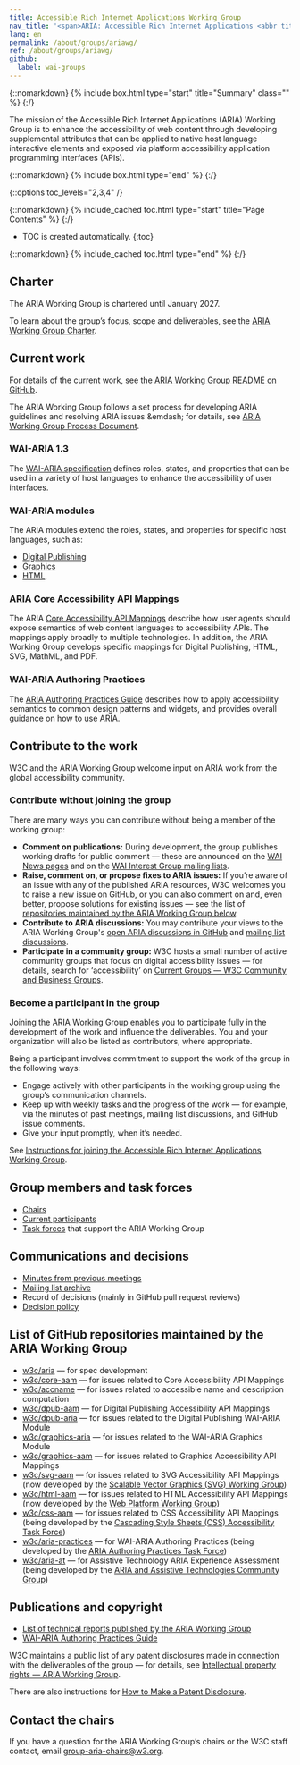 ```yaml
---
title: Accessible Rich Internet Applications Working Group
nav_title: '<span>ARIA: Accessible Rich Internet Applications <abbr title="Working Group">WG</abbr></span>'
lang: en
permalink: /about/groups/ariawg/
ref: /about/groups/ariawg/
github:
  label: wai-groups
---
```


{::nomarkdown}
{% include box.html type="start" title="Summary" class="" %}
{:/}

The mission of the Accessible Rich Internet Applications (ARIA) Working Group is to enhance the accessibility of web content through developing supplemental attributes that can be applied to native host language interactive elements and exposed via platform accessibility application programming interfaces (APIs).

{::nomarkdown}
{% include box.html type="end" %}
{:/}

{::options toc_levels="2,3,4" /}

{::nomarkdown}
{% include_cached toc.html type="start" title="Page Contents" %}
{:/}

-   TOC is created automatically.
{:toc}

{::nomarkdown}
{% include_cached toc.html type="end" %}
{:/}

## Charter

The ARIA Working Group is chartered until January 2027.

To learn about the group’s focus, scope and deliverables, see the [ARIA Working Group Charter](https://www.w3.org/2025/01/aria-charter).

## Current work 

For details of the current work, see the [ARIA Working Group README on GitHub](https://www.github.com/w3c/aria/).

The ARIA Working Group follows a set process for developing ARIA guidelines and resolving ARIA issues &emdash; for details, see [ARIA Working Group Process Document](https://github.com/w3c/aria/blob/main/documentation/process.md).

### WAI-ARIA 1.3

The [WAI-ARIA specification](https://www.w3.org/TR/wai-aria/) defines roles, states, and properties that can be used in a variety of host languages to enhance the accessibility of user interfaces.

### WAI-ARIA modules

The ARIA modules extend the roles, states, and properties for specific host languages, such as:

* [Digital Publishing](https://www.w3.org/TR/dpub-aria-1.1/)
* [Graphics](https://www.w3.org/TR/graphics-aria-1.0/)
* [HTML](https://www.w3.org/TR/html-aria/).

### ARIA Core Accessibility API Mappings

The ARIA [Core Accessibility API Mappings](https://www.w3.org/TR/core-aam-1.2/) describe how user agents should expose semantics of web content languages to accessibility APIs. The mappings apply broadly to multiple technologies. In addition, the ARIA Working Group develops specific mappings for Digital Publishing, HTML, SVG, MathML, and PDF.

### WAI-ARIA Authoring Practices

The [ARIA Authoring Practices Guide](https://www.w3.org/WAI/ARIA/apg/) describes how to apply accessibility semantics to common design patterns and widgets, and provides overall guidance on how to use ARIA.

## Contribute to the work

W3C and the ARIA Working Group welcome input on ARIA work from the global accessibility community.

### Contribute without joining the group

There are many ways you can contribute without being a member of the working group:

* **Comment on publications:** During development, the group publishes working drafts for public comment &mdash; these are announced on the [WAI News pages](/news/) and on the [WAI Interest Group mailing lists](/about/groups/waiig/#mailinglist).
* **Raise, comment on, or propose fixes to ARIA issues:** If you’re aware of an issue with any of the published ARIA resources, W3C welcomes you to raise a new issue on GitHub, or you can also comment on and, even better, propose solutions for existing issues &mdash; see the list of [repositories maintained by the ARIA Working Group below](#list-of-github-repositories-maintained-by-the-aria-working-group).
* **Contribute to ARIA discussions:** You may contribute your views to the ARIA Working Group's [open ARIA discussions in GitHub](https://github.com/w3c/aria/discussions) and [mailing list discussions](/about/groups/ariawg/contribute/#mailing-list-discussions).
* **Participate in a community group:** W3C hosts a small number of active community groups that focus on digital accessibility issues &mdash; for details, search for ‘accessibility’ on [Current Groups &mdash; W3C Community and Business Groups](https://www.w3.org/community/groups).

### Become a participant in the group

Joining the ARIA Working Group enables you to participate fully in the development of the work and influence the deliverables. You and your organization will also be listed as contributors, where appropriate.

Being a participant involves commitment to support the work of the group in the following ways:

* Engage actively with other participants in the working group using the group’s communication channels.
* Keep up with weekly tasks and the progress of the work &mdash; for example, via the minutes of past meetings, mailing list discussions, and GitHub issue comments.
* Give your input promptly, when it’s needed.

See [Instructions for joining the Accessible Rich Internet Applications Working Group](https://www.w3.org/groups/wg/aria/instructions/).

## Group members and task forces

* [Chairs](https://www.w3.org/groups/wg/aria/participants/#chairs)
* [Current participants](https://www.w3.org/groups/wg/aria/participants/#participants)
* [Task forces](https://www.w3.org/groups/wg/aria/task-forces/) that support the ARIA Working Group

## Communications and decisions

* [Minutes from previous meetings](https://www.w3.org/WAI/ARIA/minutes)
* [Mailing list archive](https://lists.w3.org/Archives/Public/public-aria/)
* Record of decisions (mainly in GitHub pull request reviews)
* [Decision policy](/about/groups/ariawg/decision-policy/)

## <a name="list-of-github-repositories-maintained-by-the-aria-working-group"></a>List of GitHub repositories maintained by the ARIA Working Group

- [w3c/aria](https://github.com/w3c/aria/) &mdash; for spec development
- [w3c/core-aam](https://github.com/w3c/core-aam/) &mdash; for issues related to Core Accessibility API Mappings
- [w3c/accname](https://github.com/w3c/accname/) &mdash; for issues related to accessible name and description computation
- [w3c/dpub-aam](https://github.com/w3c/dpub-aam/) &mdash; for Digital Publishing Accessibility API Mappings
- [w3c/dpub-aria](https://github.com/w3c/dpub-aria/) &mdash; for issues related to the Digital Publishing WAI-ARIA Module
- [w3c/graphics-aria](https://github.com/w3c/graphics-aria/) &mdash; for issues related to the WAI-ARIA Graphics Module
- [w3c/graphics-aam](https://github.com/w3c/graphics-aam/) &mdash; for issues related to Graphics Accessibility API Mappings
- [w3c/svg-aam](https://github.com/w3c/svg-aam/) &mdash; for issues related to SVG Accessibility API Mappings (now developed by the [Scalable Vector Graphics (SVG) Working Group](http://www.w3.org/Graphics/SVG/WG/))
- [w3c/html-aam](https://github.com/w3c/html-aam/) &mdash; for issues related to HTML Accessibility API Mappings (now developed by the [Web Platform Working Group](http://www.w3.org/WebPlatform/WG/))
- [w3c/css-aam](https://github.com/w3c/css-aam/) &mdash; for issues related to CSS Accessibility API Mappings (being developed by the [Cascading Style Sheets (CSS) Accessibility Task Force](/about/groups/task-forces/css-a11y/))
- [w3c/aria-practices](https://github.com/w3c/aria-practices/) &mdash; for WAI-ARIA Authoring Practices (being developed by the [ARIA Authoring Practices Task Force](/about/groups/task-forces/practices/))
- [w3c/aria-at](https://github.com/w3c/aria-at/) &mdash; for Assistive Technology ARIA Experience Assessment (being developed by the [ARIA and Assistive Technologies Community Group](https://www.w3.org/community/aria-at/))

## Publications and copyright

* [List of technical reports published by the ARIA Working Group](https://www.w3.org/groups/wg/aria/publications/)
* [WAI-ARIA Authoring Practices Guide](https://www.w3.org/WAI/ARIA/apg/) 

W3C maintains a public list of any patent disclosures made in connection with the deliverables of the group &mdash; for details, see [Intellectual property rights &mdash; ARIA Working Group](https://www.w3.org/groups/wg/aria/ipr/).

There are also instructions for [How to Make a Patent Disclosure](https://www.w3.org/groups/wg/aria/ipr/#discl-howto).


## Contact the chairs

If you have a question for the ARIA Working Group’s chairs or the W3C staff contact, email [group-aria-chairs@w3.org](mailto:group-aria-chairs@w3.org).